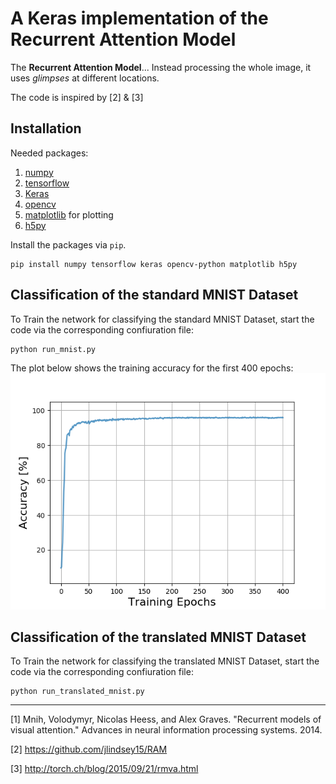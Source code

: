 # A Keras implementation of the Recurrent Attention Model

The **Recurrent Attention Model**...
Instead processing the whole image, it uses *glimpses* at different locations.

The code is inspired by [2] & [3]

## Installation
Needed packages:
1. [numpy](http://www.numpy.org/)
2. [tensorflow](https://www.tensorflow.org/)
3. [Keras](https://keras.io/)
4. [opencv](https://opencv.org/)
5. [matplotlib](http://matplotlib.org/) for plotting
6. [h5py](http://www.h5py.org/)

Install the packages via `pip`.

```
pip install numpy tensorflow keras opencv-python matplotlib h5py
```

## Classification of the standard MNIST Dataset
To Train the network for classifying the standard MNIST Dataset, 
start the code via the corresponding confiuration file:
```
python run_mnist.py
```

The plot below shows the training accuracy for the first 400 epochs:
![Example](./MNIST_Results/MNIST_accuracy.png)

## Classification of the translated MNIST Dataset
To Train the network for classifying the translated MNIST Dataset, 
start the code via the corresponding confiuration file:
```
python run_translated_mnist.py
```


--------
[1] Mnih, Volodymyr, Nicolas Heess, and Alex Graves. "Recurrent models of visual attention." Advances in neural information processing systems. 2014.

[2] https://github.com/jlindsey15/RAM

[3] http://torch.ch/blog/2015/09/21/rmva.html
